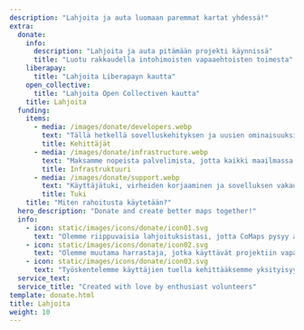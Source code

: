 ```yaml
---
description: "Lahjoita ja auta luomaan paremmat kartat yhdessä!"
extra:
  donate:
    info:
      description: "Lahjoita ja auta pitämään projekti käynnissä"
      title: "Luotu rakkaudella intohimoisten vapaaehtoisten toimesta"
    liberapay:
      title: "Lahjoita Liberapayn kautta"
    open_collective:
      title: "Lahjoita Open Collectiven kautta"
    title: Lahjoita
  funding:
    items:
      - media: /images/donate/developers.webp
        text: "Tällä hetkellä sovelluskehityksen ja uusien ominaisuuksien kehityksen käytettävissä ei ole kokoaikaista tiimiä. Sovelluksen johdonmukainen eteenpäin vieminen edellyttää ydintiimiä."
        title: Kehittäjät
      - media: /images/donate/infrastructure.webp
        text: "Maksamme nopeista palvelimista, jotta kaikki maailmassa voivat ladata ilmaisia karttapäivityksiä ilman viiveitä. Karttadatan siirto kuluttaa satoja teratavuja kuukaudessa ja määrä on kasvussa."
        title: Infrastruktuuri
      - media: /images/donate/support.webp
        text: "Käyttäjätuki, virheiden korjaaminen ja sovelluksen vakauden parantaminen ovat ensisijaisia tavoitteitamme."
        title: Tuki
    title: "Miten rahoitusta käytetään?"
  hero_description: "Donate and create better maps together!"
  info:
    - icon: static/images/icons/donate/icon01.svg
      text: "Olemme riippuvaisia lahjoituksistasi, jotta CoMaps pysyy avoimena ja ilmaisena"
    - icon: static/images/icons/donate/icon02.svg
      text: "Olemme muutama harrastaja, jotka käyttävät projektiin vapaa-aikaansa. Rakastamme sitä, mitä teemme ja rakastamme käyttäjiämme"
    - icon: static/images/icons/donate/icon03.svg
      text: "Työskentelemme käyttäjien tuella kehittääksemme yksityisyyteen panostavaan karttanavigoinnin"
  service_text:
  service_title: "Created with love by enthusiast volunteers"
template: donate.html
title: Lahjoita
weight: 10
---
```

